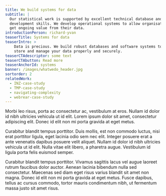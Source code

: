 ```yaml
---
title: We build systems for data
subtitle: |
  Our statistical work is supported by excellent technical database and software
  development skills. We develop operational systems to allow organisations to
  get ongoing value from their data.
introductionPerson: richard-yvan
teaserTitle: Systems for data
teaserIntro: >
    Data is precious. We build robust databases and software systems to collect,
    store and manage your data properly and securely.
teaserCTAdescriptor: some text
teaserCTAbutton: Read more
teaserAnchorId: systems
banner: /images/whatwedo_header.jpg
sortorder: 2
relatedWork:
  - INZ-case-study
  - TMP-case-study
  - navigating-complexity
  - webrear-case-study
---
```

Morbi leo risus, porta ac consectetur ac, vestibulum at eros. Nullam id dolor id nibh ultricies vehicula ut id elit. Lorem ipsum dolor sit amet, consectetur adipiscing elit. Donec id elit non mi porta gravida at eget metus.

Curabitur blandit tempus porttitor. Duis mollis, est non commodo luctus, nisi erat porttitor ligula, eget lacinia odio sem nec elit. Integer posuere erat a ante venenatis dapibus posuere velit aliquet. Nullam id dolor id nibh ultricies vehicula ut id elit. Nulla vitae elit libero, a pharetra augue. Vestibulum id ligula porta felis euismod semper.

Curabitur blandit tempus porttitor. Vivamus sagittis lacus vel augue laoreet rutrum faucibus dolor auctor. Aenean lacinia bibendum nulla sed consectetur. Maecenas sed diam eget risus varius blandit sit amet non magna. Donec id elit non mi porta gravida at eget metus. Fusce dapibus, tellus ac cursus commodo, tortor mauris condimentum nibh, ut fermentum massa justo sit amet risus.